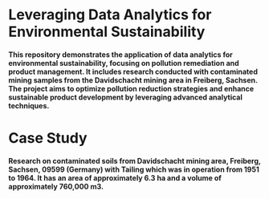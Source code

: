 # Leveraging Data Analytics for Environmental Sustainability
#### This repository demonstrates the application of data analytics for environmental sustainability, focusing on pollution remediation and product management. It includes research conducted with contaminated mining samples from the Davidschacht mining area in Freiberg, Sachsen. The project aims to optimize pollution reduction strategies and enhance sustainable product development by leveraging advanced analytical techniques.
# Case Study
#### Research on contaminated soils from Davidschacht mining area, Freiberg, Sachsen, 09599 (Germany) with Tailing which was in operation from 1951 to 1964. It has an area of approximately 6.3 ha and a volume of approximately 760,000 m3.
